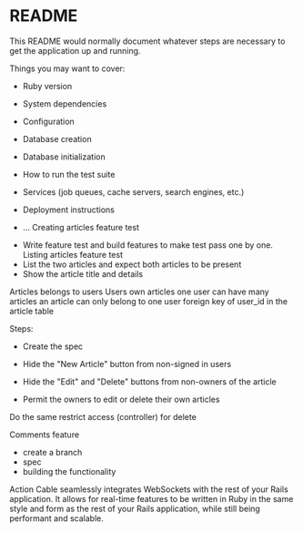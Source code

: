 # README

This README would normally document whatever steps are necessary to get the
application up and running.

Things you may want to cover:

* Ruby version

* System dependencies

* Configuration

* Database creation

* Database initialization

* How to run the test suite

* Services (job queues, cache servers, search engines, etc.)

* Deployment instructions

* ...
Creating articles feature test
- Write feature test and build features to make test pass one by one.
Listing articles feature test
- List the two articles and expect both articles to be present
- Show the article title and details

Articles belongs to users
Users own articles
one user can have many articles
an article can only belong to one user
foreign key of user_id in the article table

Steps:
- Create the spec

- Hide the "New Article" button from non-signed in users
- Hide the "Edit" and "Delete" buttons from non-owners of the article
- Permit the owners to edit or delete their own articles

Do the same restrict access (controller) for delete

Comments feature
- create a branch
- spec
- building the functionality

Action Cable seamlessly integrates WebSockets with the rest of your Rails application. It allows for real-time features to be written in Ruby in the same style and form as the rest of your Rails application, while still being performant and scalable.